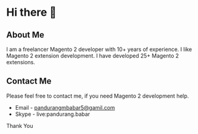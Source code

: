 # Hi there 👋

## About Me
I am a freelancer Magento 2 developer with 10+ years of experience. I like Magento 2 extension development. I have developed 25+ Magento 2 extensions. 

## Contact Me
Please feel free to contact me, if you need Magento 2 development help.

* Email - pandurangmbabar5@gamil.com
* Skype - live:pandurang.babar

Thank You
